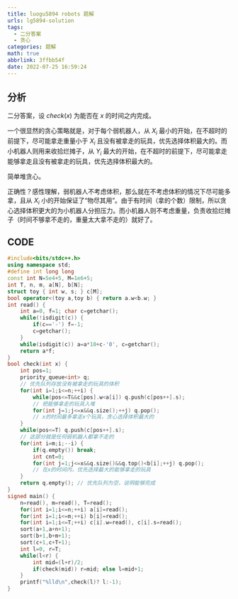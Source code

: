 ```yaml
---
title: luogu5894 robots 题解
urls: lg5894-solution
tags:
  - 二分答案
  - 贪心
categories: 题解
math: true
abbrlink: 3ffbb54f
date: 2022-07-25 16:59:24
---
```


## 分析

二分答案，设 $check(x)$ 为能否在 $x$ 的时间之内完成。

<!--more-->

一个很显然的贪心策略就是，对于每个弱机器人，从 $X_i$ 最小的开始，在不超时的前提下，尽可能拿走重量小于 $X_i$ 且没有被拿走的玩具，优先选择体积最大的。而小机器人则用来收拾烂摊子，从 $Y_i$ 最大的开始，在不超时的前提下，尽可能拿走能够拿走且没有被拿走的玩具，优先选择体积最大的。

简单堆贪心。

正确性？感性理解，弱机器人不考虑体积，那么就在不考虑体积的情况下尽可能多拿，且从 $X_i$ 小的开始保证了“物尽其用”。由于有时间（拿的个数）限制，所以贪心选择体积更大的为小机器人分担压力。而小机器人则不考虑重量，负责收拾烂摊子（时间不够拿不走的，重量太大拿不走的）就好了。

## CODE

```cpp
#include<bits/stdc++.h>
using namespace std;
#define int long long
const int N=5e4+5, M=1e6+5;
int T, n, m, a[N], b[N];
struct toy { int w, s; } c[M];
bool operator<(toy a,toy b) { return a.w<b.w; }
int read() {
	int a=0, f=1; char c=getchar();
	while(!isdigit(c)) {
		if(c=='-') f=-1;
		c=getchar();
	}
	while(isdigit(c)) a=a*10+c-'0', c=getchar();
	return a*f;
}
bool check(int x) {
	int pos=1;
	priority_queue<int> q;
    // 优先队列存放没有被拿走的玩具的体积
	for(int i=1;i<=n;++i) {
		while(pos<=T&&c[pos].w<a[i]) q.push(c[pos++].s);
        // 把能够拿走的玩具入堆
		for(int j=1;j<=x&&q.size();++j) q.pop();
        // x的时间最多拿走x个玩具，贪心选择体积最大的
	}
	while(pos<=T) q.push(c[pos++].s);
    // 这部分就是任何弱机器人都拿不走的
	for(int i=m;i;--i) {
		if(q.empty()) break;
		int cnt=0;
		for(int j=1;j<=x&&q.size()&&q.top()<b[i];++j) q.pop();
        // 在x的时间内，优先选择最大的能够拿走的玩具
	}
	return q.empty(); // 优先队列为空，说明能够完成
}
signed main() {
	n=read(), m=read(), T=read();
	for(int i=1;i<=n;++i) a[i]=read();
	for(int i=1;i<=m;++i) b[i]=read();
	for(int i=1;i<=T;++i) c[i].w=read(), c[i].s=read();
	sort(a+1,a+n+1);
	sort(b+1,b+m+1);
	sort(c+1,c+T+1);
	int l=0, r=T;
	while(l<r) {
		int mid=(l+r)/2;
		if(check(mid)) r=mid; else l=mid+1;
	}
	printf("%lld\n",check(l)? l:-1);
}
```


